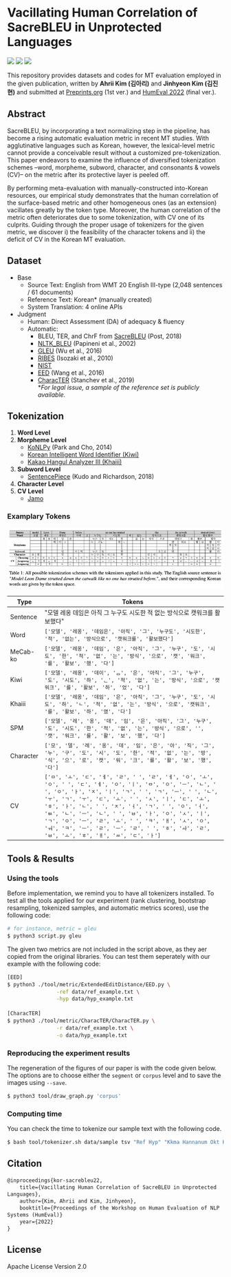 # Vacillating Human Correlation of SacreBLEU in Unprotected Languages

<img src="https://img.shields.io/badge/Python-3766AB?style=flat-square&logo=Python&logoColor=white"/></a>
[<img src="https://img.shields.io/badge/Kakao-FFCD00?style=flat-square&logo=Kakao&logoColor=black"/></a>](https://www.kakaoenterprise.com)
<img src="https://img.shields.io/badge/License-Apache_2.0-blue.svg"/></a>

This repository provides datasets and codes for MT evaluation employed in the given publication, written by **Ahrii Kim (김아리)** and **Jinhyeon Kim (김진현)** and submitted at [Preprints.org](https://www.preprints.org/manuscript/202201.0018/v1) (1st ver.) and [HumEval 2022](https://openreview.net/forum?id=BWVeZdViVW5&referrer=%5BAuthor%20Console%5D(%2Fgroup%3Fid%3Daclweb.org%2FACL%2F2022%2FWorkshop%2FHumEval%2FAuthors%23your-submissions)) (final ver.).


## Abstract
SacreBLEU, by incorporating a text normalizing step in the pipeline, has become a rising automatic evaluation metric in recent MT studies. With agglutinative languages such as Korean, however, the lexical-level metric cannot provide a conceivable result without a customized pre-tokenization. This paper endeavors to examine the influence of diversified tokenization schemes –word, morpheme, subword, character, and consonants & vowels (CV)– on the metric after its protective layer is peeled off.

By performing meta-evaluation with manually-constructed into-Korean resources, our empirical study demonstrates that the human correlation of the surface-based metric and other homogeneous ones (as an extension) vacillates greatly by the token type. Moreover, the human correlation of the metric often deteriorates due to some tokenization, with CV one of its culprits. Guiding through the proper usage of tokenizers for the given metric, we discover i) the feasibility of the character tokens and ii) the deficit of CV in the Korean MT evaluation.


## Dataset
- Base
    - Source Text: English from WMT 20 English III-type (2,048 sentences / 61 documents)
    - Reference Text: Korean* (manually created)
    - System Translation: 4 online APIs
- Judgment
    - Human: Direct Assessment (DA) of adequacy & fluency
    - Automatic:
        - BLEU, TER, and ChrF from [SacreBLEU](https://github.com/mjpost/sacrebleu) (Post, 2018) 
        - [NLTK_BLEU](https://www.nltk.org/_modules/nltk/translate/bleu_score.html) (Papineni et al., 2002) 
        - [GLEU](https://www.nltk.org/_modules/nltk/translate/gleu_score.html) (Wu et al., 2016)
        - [RIBES](http://www.kecl.ntt.co.jp/icl/lirg/ribes/index.html) (Isozaki et al., 2010)
        - [NIST](https://www.nist.gov/itl/iad/mig/metrics-machine-translation-evaluation/)
        - [EED](https://github.com/trotacodigos/ExtendedEditDistance) (Wang et al., 2016) 
        - [CharacTER](https://github.com/trotacodigos/CharacTER) (Stanchev et al., 2019)   
    *_For legal issue, a sample of the reference set is publicly available._


## Tokenization
1. **Word Level**
2. **Morpheme Level**
    - [KoNLPy](https://konlpy.org/ko/latest/) (Park and Cho, 2014)
    - [Korean Intelligent Word Identifier (Kiwi)](https://github.com/bab2min/Kiwi)
    - [Kakao Hangul Analyzer III (Khaiii)](https://github.com/kakao/khaiii)
3. **Subword Level**
    - [SentencePiece](https://github.com/google/sentencepiece) (Kudo and Richardson, 2018)   
4. **Character Level**
5. **CV Level**
    - [Jamo](https://pypi.org/project/jamo/)


### Examplary Tokens

![table1](./img/table1.png)


|Type|Tokens|
|---|---|
|Sentence|"모델 레옹 데임은 아직 그 누구도 시도한 적 없는 방식으로 캣워크를 활보했다"|
|Word|`['모델', '레옹', '데임은', '아직', '그', '누구도', '시도한', '적', '없는', '방식으로', '캣워크를', '활보했다']`|
|MeCab-ko|`['모델', '레옹', '데임', '은', '아직', '그', '누구', '도', '시도', '한', '적', '없', '는', '방식', '으로', '캣', '워크', '를', '활보', '했', '다']`|
|Kiwi|`['모델', '레옹', '데이', 'ᆷ', '은', '아직', '그', '누구', '도', '시도', '하', 'ᆫ', '적', '없', '는', '방식', '으로', '캣워크', '를', '활보', '하', '었', '다']`|
|Khaiii|`['모델', '레옹', '데임', '은', '아직', '그', '누구', '도', '시도', '하', 'ㄴ', '적', '없', '는', '방식', '으로', '캣워크', '를', '활보', '하', '였', '다']`|
|SPM|`['모델', '레', '옹', '데', '임', '은', '아직', '그', '누구', '도', '시도', '한', '적', '없', '는', '방식', '으로', '', '캣', '워크', '를', '활', '보', '했', '다']`|
|Character|`['모', '델', '레', '옹', '데', '임', '은', '아', '직', '그', '누', '구', '도', '시', '도', '한', '적', '없', '는', '방', '식', '으', '로', '캣', '워', '크', '를', '활', '보', '했', '다']`|
|CV|`['ㅁ', 'ㅗ', 'ㄷ', 'ㅔ', 'ㄹ', ' ', 'ㄹ', 'ㅔ', 'ㅇ', 'ㅗ', 'ㅇ', ' ', 'ㄷ', 'ㅔ', 'ㅇ', 'ㅣ', 'ㅁ', 'ㅇ', 'ㅡ', 'ㄴ', ' ', 'ㅇ', 'ㅏ', 'ㅈ', 'ㅣ', 'ㄱ', ' ', 'ㄱ', 'ㅡ', ' ', 'ㄴ', 'ㅜ', 'ㄱ', 'ㅜ', 'ㄷ', 'ㅗ', ' ', 'ㅅ', 'ㅣ', 'ㄷ', 'ㅗ', 'ㅎ', 'ㅏ', 'ㄴ', ' ', 'ㅈ', 'ㅓ', 'ㄱ', ' ', 'ㅇ', 'ㅓ', 'ㅄ', 'ㄴ', 'ㅡ', 'ㄴ', ' ', 'ㅂ', 'ㅏ', 'ㅇ', 'ㅅ', 'ㅣ', 'ㄱ', 'ㅇ', 'ㅡ', 'ㄹ', 'ㅗ', ' ', 'ㅋ', 'ㅐ', 'ㅅ', 'ㅇ', 'ㅝ', 'ㅋ', 'ㅡ', 'ㄹ', 'ㅡ', 'ㄹ', ' ', 'ㅎ', 'ㅘ', 'ㄹ', 'ㅂ', 'ㅗ', 'ㅎ', 'ㅐ', 'ㅆ', 'ㄷ', 'ㅏ']`|


## Tools & Results
### Using the tools
Before implementation, we remind you to have all tokenizers installed. To test all the tools applied for our experiment (rank clustering, bootstrap resampling, tokenized samples, and automatic metrics scores), use the following code:
```sh
# for instance, metric = gleu
$ python3 script.py gleu
```

The given two metrics are not included in the script above, as they aer copied from the original libraries. You can test them seperately with our example with the following code:

```sh
[EED]
$ python3 ./tool/metric/ExtendedEditDistance/EED.py \
                -ref data/ref_example.txt \
                -hyp data/hyp_example.txt

[CharacTER]
$ python3 ./tool/metric/CharacTER/CharacTER.py \
                -r data/ref_example.txt \
                -o data/hyp_example.txt
```

### Reproducing the experiment results
The regeneration of the figures of our paper is with the code given below. The options are to choose either the `segment` or `corpus` level and to save the images using `--save`.
```sh
$ python3 tool/draw_graph.py 'corpus'
```


### Computing time
You can check the time to tokenize our sample text with the following code.

```sh
$ bash tool/tokenizer.sh data/sample tsv "Ref Hyp" "Kkma Hannanum Okt Komoran Mecab Khaiii Kiwi Spm Syllable CV"
```


## Citation
    @inproceedings{kor-sacrebleu22,
        title={Vacillating Human Correlation of SacreBLEU in Unprotected Languages},
        author={Kim, Ahrii and Kim, Jinhyeon},
        booktitle={Proceedings of the Workshop on Human Evaluation of NLP Systems (HumEval)}
        year={2022}
    }
    
## License
Apache License Version 2.0
